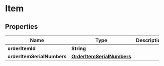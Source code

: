 
# Item

## Properties
Name | Type | Description | Notes
------------ | ------------- | ------------- | -------------
**orderItemId** | **String** |  |  [optional]
**orderItemSerialNumbers** | [**OrderItemSerialNumbers**](OrderItemSerialNumbers.md) |  |  [optional]



